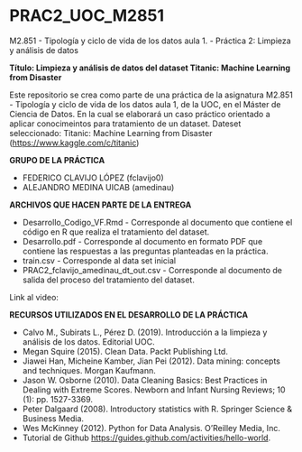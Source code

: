 # PRAC2_UOC_M2851
M2.851 - Tipología y ciclo de vida de los datos aula 1. - Práctica 2: Limpieza y análisis de datos


**Título: Limpieza y análisis de datos del dataset Titanic: Machine Learning from Disaster**


Este repositorio se crea como parte de una práctica de la asignatura M2.851 - Tipología y ciclo de vida de los datos aula 1, de la UOC, en el Máster de Ciencia de Datos. En la cual se elaborará un caso práctico orientado a aplicar conocimeintos para tratamiento de un dataset. 
Dateset seleccionado: Titanic: Machine Learning from Disaster (https://www.kaggle.com/c/titanic)


**GRUPO DE LA PRÁCTICA**
- FEDERICO CLAVIJO LÓPEZ (fclavijo0)
- ALEJANDRO MEDINA UICAB (amedinau)


**ARCHIVOS QUE HACEN PARTE DE LA ENTREGA**
- Desarrollo_Codigo_VF.Rmd - Corresponde al documento que contiene el código en R que realiza el tratamiento del dataset.
- Desarrollo.pdf - Corresponde al documento en formato PDF que contiene las respuestas a las preguntas planteadas en la práctica.
- train.csv - Corresponde al data set inicial
- PRAC2_fclavijo_amedinau_dt_out.csv - Corresponde al documento de salida del proceso del tratamiento del dataset.


Link al video: 


**RECURSOS UTILIZADOS EN EL DESARROLLO DE LA PRÁCTICA**
- Calvo M., Subirats L., Pérez D. (2019). Introducción a la limpieza y análisis de los datos. Editorial UOC.
- Megan Squire (2015). Clean Data. Packt Publishing Ltd.
- Jiawei Han, Micheine Kamber, Jian Pei (2012). Data mining: concepts and techniques. Morgan Kaufmann.
- Jason W. Osborne (2010). Data Cleaning Basics: Best Practices in Dealing with Extreme Scores. Newborn and Infant Nursing Reviews; 10 (1): pp. 1527-3369.
- Peter Dalgaard (2008). Introductory statistics with R. Springer Science & Business Media.
- Wes McKinney (2012). Python for Data Analysis. O’Reilley Media, Inc.
- Tutorial de Github https://guides.github.com/activities/hello-world.
